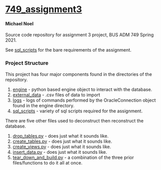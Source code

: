 # [749_assignment3](https://github.com/mnooel/749_assignment3)
#### Michael Noel
Source code repository for assignment 3 project, BUS ADM 749 Spring 2021.

See [sql_scripts](https://github.com/mnooel/749_assignment3/tree/main/sql_scripts) for the bare requirements of the 
assignment.

### Project Structure

This project has four major components found in the directories of the repository.
1. [engine](https://github.com/mnooel/749_assignment3/blob/main/engine/models.py) - 
   python based engine object to interact with the database.
2. [external_data](https://github.com/mnooel/749_assignment3/tree/main/external_data) - 
   .csv files of data to import
3. [logs](https://github.com/mnooel/749_assignment3/blob/main/logs/oracle.log) -
   logs of commands performed by the OracleConnection object found in the engine directory.
4. [sql_scripts](https://github.com/mnooel/749_assignment3/tree/main/sql_scripts) - variety of sql scripts required for the assignment.

There are five other files used to deconstruct then reconstruct the database.
1. [drop_tables.py](https://github.com/mnooel/749_assignment3/blob/main/drop_tables.py) - does just what it sounds like.
2. [create_tables.py](https://github.com/mnooel/749_assignment3/blob/main/create_tables.py) - does just what it sounds like. 
3. [create_views.py](https://github.com/mnooel/749_assignment3/blob/main/create_views.py) - does just what it sounds like.
4. [insert_data.py](https://github.com/mnooel/749_assignment3/blob/main/insert_data.py) - does just what it sounds like.
5. [tear_down_and_build.py](https://github.com/mnooel/749_assignment3/blob/main/tear_down_and_build.py) - a combination of the three prior files/functions to do it all at once.

